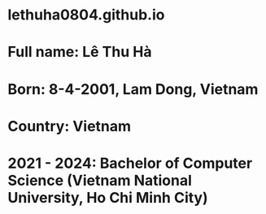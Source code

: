 # lethuha0804.github.io
# Full name: Lê Thu Hà
# Born: 8-4-2001, Lam Dong, Vietnam
# Country: Vietnam
# 2021 - 2024: Bachelor of Computer Science (Vietnam National University, Ho Chi Minh City)
